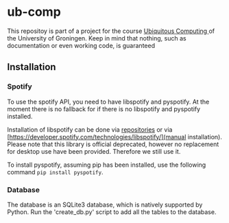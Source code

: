 # ub-comp
This repositoy is part of a project for the course [Ubiquitous Computing ](https://www.rug.nl/ocasys/ucg/vak/show?code=INMUBC-09) of the University of Groningen. Keep in mind that nothing, such as documentation or even working code, is guaranteed

## Installation

### Spotify
To use the spotify API, you need to have libspotify and pyspotify. At the moment there is no fallback for if there is no libspotify and pyspotify installed.

Installation of libspotify can be done via [repositories](https://pyspotify.mopidy.com/en/latest/installation/#debian-ubuntu) or via [https://developer.spotify.com/technologies/libspotify/](manual installation). Please note that this library is official deprecated, however no replacement for desktop use have been provided. Therefore we still use it.

To install pyspotify, assuming pip has been installed, use the following command `pip install pyspotify`.

### Database
The database is an SQLite3 database, which is natively supported by Python. Run the 'create_db.py' script to add all the tables to the database. 